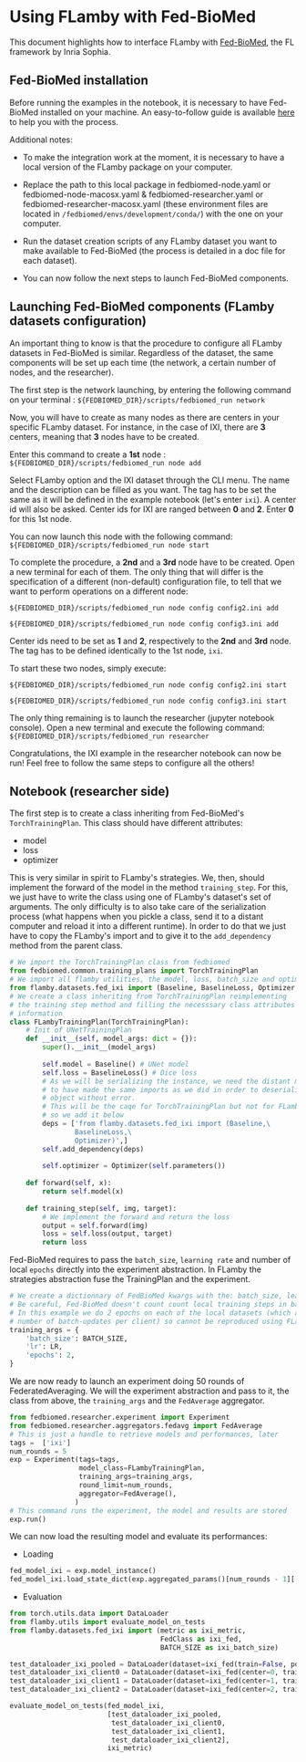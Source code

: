 # Using FLamby with Fed-BioMed

This document highlights how to interface FLamby with [Fed-BioMed](https://gitlab.inria.fr/fedbiomed/fedbiomed), the FL framework by Inria Sophia.

## Fed-BioMed installation

Before running the examples in the notebook, it is necessary to have Fed-BioMed installed on your machine. An easy-to-follow guide is available [here](https://fedbiomed.gitlabpages.inria.fr/latest/tutorials/installation/0-basic-software-installation/) to help you with the process.

Additional notes:

- To make the integration work at the moment, it is necessary to have a local version of the FLamby package on your computer.

- Replace the path to this local package in fedbiomed-node.yaml or fedbiomed-node-macosx.yaml & fedbiomed-researcher.yaml or fedbiomed-researcher-macosx.yaml (these environment files are located in `/fedbiomed/envs/development/conda/`) with the one on your computer.

- Run the dataset creation scripts of any FLamby dataset you want to make available to Fed-BioMed (the process is detailed in a doc file for each dataset).

- You can now follow the next steps to launch Fed-BioMed components.

## Launching Fed-BioMed components (FLamby datasets configuration)
 
An important thing to know is that the procedure to configure all FLamby datasets in Fed-BioMed is similar. Regardless of the dataset, the same components will be set up each time (the network, a certain number of nodes, and the researcher).

The first step is the network launching, by entering the following command on your terminal : `${FEDBIOMED_DIR}/scripts/fedbiomed_run network`

Now, you will have to create as many nodes as there are centers in your specific FLamby dataset.
For instance, in the case of IXI, there are **3** centers, meaning that **3** nodes have to be created.

Enter this command to create a **1st** node : `${FEDBIOMED_DIR}/scripts/fedbiomed_run node add`

Select FLamby option and the IXI dataset through the CLI menu.
The name and the description can be filled as you want. The tag has to be set the same as it will be defined in the example notebook (let's enter `ixi`).
A center id will also be asked. Center ids for IXI are ranged between **0** and **2**. Enter **0** for this 1st node.

You can now launch this node with the following command: `${FEDBIOMED_DIR}/scripts/fedbiomed_run node start`

To complete the procedure, a **2nd** and a **3rd** node have to be created. Open a new terminal for each of them.
The only thing that will differ is the specification of a different (non-default) configuration file, to tell that we want to perform operations on a different node:

`${FEDBIOMED_DIR}/scripts/fedbiomed_run node config config2.ini add`

`${FEDBIOMED_DIR}/scripts/fedbiomed_run node config config3.ini add`

Center ids need to be set as **1** and **2**, respectively to the **2nd** and **3rd** node. The tag has to be defined identically to the 1st node, `ixi`.

To start these two nodes, simply execute:

`${FEDBIOMED_DIR}/scripts/fedbiomed_run node config config2.ini start`

`${FEDBIOMED_DIR}/scripts/fedbiomed_run node config config3.ini start`

The only thing remaining is to launch the researcher (jupyter notebook console). Open a new terminal and execute the following command: `${FEDBIOMED_DIR}/scripts/fedbiomed_run researcher`

Congratulations, the IXI example in the researcher notebook can now be run! Feel free to follow the same steps to configure all the others!

## Notebook (researcher side)

The first step is to create a class inheriting from Fed-BioMed's `TorchTrainingPlan`.
This class should have different attributes: 
- model
- loss
- optimizer

This is very similar in spirit to FLamby's strategies. We, then, should implement the forward of the model in the method `training_step`.
For this, we just have to write the class using one of FLamby's dataset's set of arguments.
The only difficulty is to also take care of the serialization process (what happens when you pickle a class, send it to a distant computer and reload it into a different runtime).
In order to do that we just have to copy the FLamby's import and to give it to the `add_dependency` method from the parent class.

```python
# We import the TorchTrainingPlan class from fedbiomed
from fedbiomed.common.training_plans import TorchTrainingPlan
# We import all flamby utilities, the model, loss, batch_size and optimizer details
from flamby.datasets.fed_ixi import (Baseline, BaselineLoss, Optimizer, BATCH_SIZE, LR, get_nb_max_rounds)
# We create a class inheriting from TorchTrainingPlan reimplementing
# the training step method and filling the necesssary class attributes from FLamby
# information
class FLambyTrainingPlan(TorchTrainingPlan):
    # Init of UNetTrainingPlan
    def __init__(self, model_args: dict = {}):
        super().__init__(model_args)
        
        self.model = Baseline() # UNet model
        self.loss = BaselineLoss() # Dice loss
        # As we will be serializing the instance, we need the distant machine
        # to have made the same imports as we did in order to deserialize the 
        # object without error.
        # This will be the caqe for TorchTrainingPlan but not for FLamby
        # so we add it below
        deps = ['from flamby.datasets.fed_ixi import (Baseline,\
                BaselineLoss,\
                Optimizer)',]
        self.add_dependency(deps)
        
        self.optimizer = Optimizer(self.parameters())
    
    def forward(self, x):
        return self.model(x)
    
    def training_step(self, img, target):
        # We implement the forward and return the loss
        output = self.forward(img)
        loss = self.loss(output, target)
        return loss
```

Fed-BioMed requires to pass the `batch_size`, `learning rate` and number of local `epochs` directly into the experiment abstraction. In FLamby the strategies abstraction fuse the TrainingPlan and the experiment.
```python
# We create a dictionnary of FedBioMed kwargs with the: batch_size, learning-rate and epochs.
# Be careful, Fed-BioMed doesn't count count local training steps in batch-updates but in local epochs !
# In this example we do 2 epochs on each of the local datasets (which amounts to different
# number of batch-updates per client) so cannot be reproduced using FLamby internal strategies
training_args = {
    'batch_size': BATCH_SIZE,
    'lr': LR,
    'epochs': 2,
}
```

We are now ready to launch an experiment doing 50 rounds of FederatedAveraging.
We will the experiment abstraction and pass to it, the class from above, the `training_args` and the `FedAverage` aggregator.

```python
from fedbiomed.researcher.experiment import Experiment
from fedbiomed.researcher.aggregators.fedavg import FedAverage
# This is just a handle to retrieve models and performances, later
tags =  ['ixi']
num_rounds = 5
exp = Experiment(tags=tags,
                 model_class=FLambyTrainingPlan,
                 training_args=training_args,
                 round_limit=num_rounds,
                 aggregator=FedAverage(),
                )
# This command runs the experiment, the model and results are stored
exp.run()
```
We can now load the resulting model and evaluate its performances:

- Loading

```python
fed_model_ixi = exp.model_instance()
fed_model_ixi.load_state_dict(exp.aggregated_params()[num_rounds - 1]['params'])
```

- Evaluation

```python
from torch.utils.data import DataLoader
from flamby.utils import evaluate_model_on_tests
from flamby.datasets.fed_ixi import (metric as ixi_metric,
                                     FedClass as ixi_fed,
                                     BATCH_SIZE as ixi_batch_size)

test_dataloader_ixi_pooled = DataLoader(dataset=ixi_fed(train=False, pooled=True),batch_size=ixi_batch_size)
test_dataloader_ixi_client0 = DataLoader(dataset=ixi_fed(center=0, train=False),batch_size=ixi_batch_size)
test_dataloader_ixi_client1 = DataLoader(dataset=ixi_fed(center=1, train=False),batch_size=ixi_batch_size)
test_dataloader_ixi_client2 = DataLoader(dataset=ixi_fed(center=2, train=False),batch_size=ixi_batch_size)

evaluate_model_on_tests(fed_model_ixi,
                        [test_dataloader_ixi_pooled,
                         test_dataloader_ixi_client0,
                         test_dataloader_ixi_client1,
                         test_dataloader_ixi_client2],
                        ixi_metric)
```
